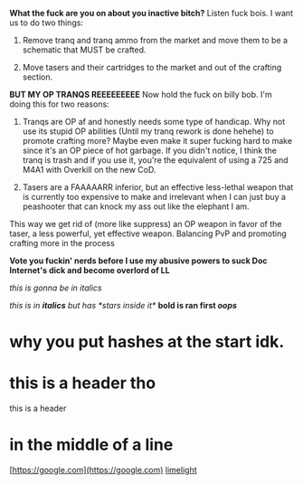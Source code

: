 **What the fuck are you on about you inactive bitch?**
Listen fuck bois. I want us to do two things:

1. Remove tranq and tranq ammo from the market and move them to be a schematic that MUST be crafted.

2. Move tasers and their cartridges to the market and out of the crafting section.

**BUT MY OP TRANQS REEEEEEEEE**
Now hold the fuck on billy bob. I'm doing this for two reasons:

1. Tranqs are OP af and honestly needs some type of handicap. Why not use its stupid OP abilities (Until my tranq rework is done hehehe) to promote crafting more? Maybe even make it super fucking hard to make since it's an OP piece of hot garbage. If you didn't notice, I think the tranq is trash and if you use it, you're the equivalent of using a 725 and M4A1 with Overkill on the new CoD.

2. Tasers are a FAAAAARR inferior, but an effective less-lethal weapon that is currently too expensive to make and irrelevant when I can just buy a peashooter that can knock my ass out like the elephant I am. 

This way we get rid of (more like suppress) an OP weapon in favor of the taser, a less powerful, yet effective weapon. Balancing PvP and promoting crafting more in the process


**Vote you fuckin' nerds before I use my abusive powers to suck Doc Internet's dick and become overlord of LL**

*this is gonna be in italics*

*this is in **italics** but has \*stars inside it\**
**bold is ran first *oops***

# why you put hashes at the start idk.

# this is a header tho

this is a header 
# in the middle of a line
[https://google.com](https://google.com)
[limelight](https://limelightgaming.net)
